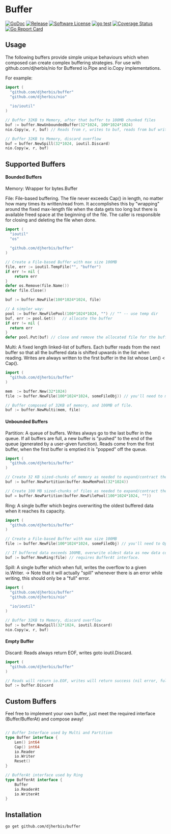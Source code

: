 Buffer 
==========

[![GoDoc](https://godoc.org/github.com/djherbis/buffer?status.svg)](https://godoc.org/github.com/djherbis/buffer)
[![Release](https://img.shields.io/github/release/djherbis/buffer.svg)](https://github.com/djherbis/buffer/releases/latest)
[![Software License](https://img.shields.io/badge/license-MIT-brightgreen.svg)](LICENSE.txt)
[![go test](https://github.com/djherbis/buffer/actions/workflows/go-test.yml/badge.svg)](https://github.com/djherbis/buffer/actions/workflows/go-test.yml)
[![Coverage Status](https://coveralls.io/repos/djherbis/buffer/badge.svg?branch=master)](https://coveralls.io/r/djherbis/buffer?branch=master)
[![Go Report Card](https://goreportcard.com/badge/github.com/djherbis/buffer)](https://goreportcard.com/report/github.com/djherbis/buffer)

Usage
------------

The following buffers provide simple unique behaviours which when composed can create complex buffering strategies. For use with github.com/djherbis/nio for Buffered io.Pipe and io.Copy implementations.

For example: 

```go
import (
  "github.com/djherbis/buffer"
  "github.com/djherbis/nio"
  
  "io/ioutil"
)

// Buffer 32KB to Memory, after that buffer to 100MB chunked files
buf := buffer.NewUnboundedBuffer(32*1024, 100*1024*1024)
nio.Copy(w, r, buf) // Reads from r, writes to buf, reads from buf writes to w (concurrently).

// Buffer 32KB to Memory, discard overflow
buf = buffer.NewSpill(32*1024, ioutil.Discard)
nio.Copy(w, r, buf)
```

Supported Buffers
------------

#### Bounded Buffers ####

Memory: Wrapper for bytes.Buffer

File: File-based buffering. The file never exceeds Cap() in length, no matter how many times its written/read from. It accomplishes this by "wrapping" around the fixed max-length file when the data gets too long but there is available freed space at the beginning of the file. The caller is responsible for closing and deleting the file when done.

```go
import (
  "ioutil"
  "os"
  
  "github.com/djherbis/buffer"
)

// Create a File-based Buffer with max size 100MB
file, err := ioutil.TempFile("", "buffer")
if err != nil {
	return err
}
defer os.Remove(file.Name())
defer file.Close()

buf := buffer.NewFile(100*1024*1024, file)

// A simpler way:
pool := buffer.NewFilePool(100*1024*1024, "") // "" -- use temp dir
buf, err := pool.Get()   // allocate the buffer
if err != nil {
  return err
}
defer pool.Put(buf) // close and remove the allocated file for the buffer

```

Multi: A fixed length linked-list of buffers. Each buffer reads from the next buffer so that all the buffered data is shifted upwards in the list when reading. Writes are always written to the first buffer in the list whose Len() < Cap().

```go
import (
  "github.com/djherbis/buffer"
)

mem  := buffer.New(32*1024)
file := buffer.NewFile(100*1024*1024, someFileObj)) // you'll need to manage Open(), Close() and Delete someFileObj

// Buffer composed of 32KB of memory, and 100MB of file.
buf := buffer.NewMulti(mem, file)
```

#### Unbounded Buffers ####

Partition: A queue of buffers. Writes always go to the last buffer in the queue. If all buffers are full, a new buffer is "pushed" to the end of the queue (generated by a user-given function). Reads come from the first buffer, when the first buffer is emptied it is "popped" off the queue.

```go
import (
  "github.com/djherbis/buffer"
)

// Create 32 KB sized-chunks of memory as needed to expand/contract the buffer size.
buf := buffer.NewPartition(buffer.NewMemPool(32*1024))

// Create 100 MB sized-chunks of files as needed to expand/contract the buffer size.
buf = buffer.NewPartition(buffer.NewFilePool(100*1024*1024, ""))
```

Ring: A single buffer which begins overwriting the oldest buffered data when it reaches its capacity.

```go
import (
  "github.com/djherbis/buffer"
)

// Create a File-based Buffer with max size 100MB
file := buffer.NewFile(100*1024*1024, someFileObj) // you'll need to Open(), Close() and Delete someFileObj.

// If buffered data exceeds 100MB, overwrite oldest data as new data comes in
buf := buffer.NewRing(file) // requires BufferAt interface.
```

Spill: A single buffer which when full, writes the overflow to a given io.Writer.
-> Note that it will actually "spill" whenever there is an error while writing, this should only be a "full" error.

```go
import (
  "github.com/djherbis/buffer"
  "github.com/djherbis/nio"
  
  "io/ioutil"
)

// Buffer 32KB to Memory, discard overflow
buf := buffer.NewSpill(32*1024, ioutil.Discard)
nio.Copy(w, r, buf)
```

#### Empty Buffer ####

Discard: Reads always return EOF, writes goto ioutil.Discard.

```go
import (
  "github.com/djherbis/buffer"
)

// Reads will return io.EOF, writes will return success (nil error, full write) but no data was written.
buf := buffer.Discard
```

Custom Buffers
------------

Feel free to implement your own buffer, just meet the required interface (Buffer/BufferAt) and compose away!

```go

// Buffer Interface used by Multi and Partition
type Buffer interface {
	Len() int64
	Cap() int64
	io.Reader
	io.Writer
	Reset()
}

// BufferAt interface used by Ring
type BufferAt interface {
	Buffer
	io.ReaderAt
	io.WriterAt
}

```

Installation
------------
```sh
go get github.com/djherbis/buffer
```

